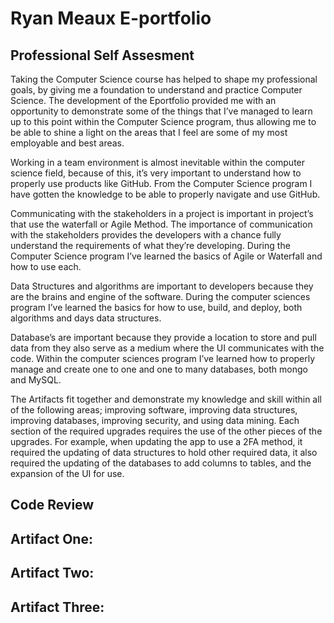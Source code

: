 # Ryan Meaux E-portfolio

## Professional Self Assesment
Taking the Computer Science course has helped to shape my professional goals, by giving me a foundation to understand and practice Computer Science. The development of the Eportfolio provided me with an opportunity to demonstrate some of the things that I’ve managed to learn up to this point within the Computer Science program, thus allowing me to be able to shine a light on the areas that I feel are some of my most employable and best areas.  

Working in a team environment is almost inevitable within the computer science field, because of this, it’s very important to understand how to properly use products like GitHub. From the Computer Science program I have gotten the knowledge to be able to properly navigate and use GitHub. 

Communicating with the stakeholders in a project is important in project’s that use the waterfall or Agile Method. The importance of communication with the stakeholders provides the developers with a chance fully understand the requirements of what they’re developing. During the Computer Science program I’ve learned the basics of Agile or Waterfall and how to use each.  

Data Structures and algorithms are important to developers because they are the brains and engine of the software. During the computer sciences program I’ve learned the basics for how to use, build, and deploy, both algorithms and days data structures. 

Database’s are important because they provide a location to store and pull data from they also serve as a medium where the UI communicates with the code. Within the computer sciences program I’ve learned how to properly manage and create one to one and one to many databases, both mongo and MySQL. 

The Artifacts fit together and demonstrate my knowledge and skill within all of the following areas; improving software, improving data structures, improving databases, improving security, and using data mining. Each section of the required upgrades requires the use of the other pieces of the upgrades. For example, when updating the app to use a 2FA method, it required the updating of data structures to hold other required data, it also required the updating of the databases to add columns to tables, and the expansion of the UI for use.  

## Code Review
## Artifact One:
## Artifact Two:
## Artifact Three:


